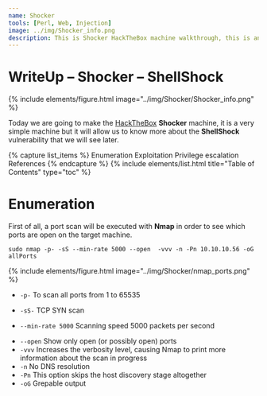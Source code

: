 ```yaml
---
name: Shocker
tools: [Perl, Web, Injection]
image: ../img/Shocker_info.png
description: This is Shocker HackTheBox machine walkthrough, this is an easy difficulty linux machine with ip 10.10.10.56.
---
```


# WriteUp – Shocker – ShellShock

{% include elements/figure.html image="../img/Shocker/Shocker_info.png" %}

Today we are going to make the [HackTheBox](https://www.hackthebox.eu/) 
**Shocker** machine, it is a very simple machine but it will allow us 
to know more about the **ShellShock** vulnerability that we will see later.

{% capture list_items %}
Enumeration
Exploitation
Privilege escalation
References
{% endcapture %}
{% include elements/list.html title="Table of Contents" type="toc" %}

# Enumeration

First of all, a port scan will be executed with **Nmap** in order to see which 
ports are open on the target machine.

```
sudo nmap -p- -sS --min-rate 5000 --open  -vvv -n -Pn 10.10.10.56 -oG allPorts
```
{% include elements/figure.html image="../img/Shocker/nmap_ports.png" %}

* `-p-` To scan all ports from 1 to 65535
- `-sS-` TCP SYN scan 
+ `--min-rate 5000` Scanning speed 5000 packets per second
- `--open` Show only open (or possibly open) ports
- `-vvv` Increases the verbosity level, causing Nmap to print more information about the scan in progress
- `-n` No DNS resolution
- `-Pn` This option skips the host discovery stage altogether 
- `-oG` Grepable output



